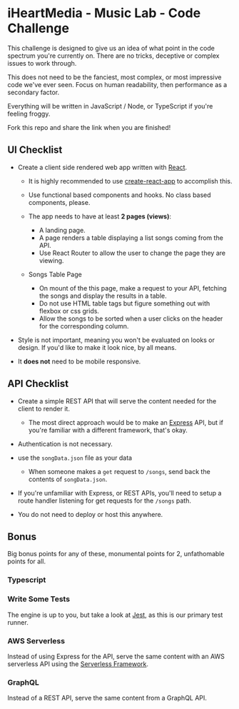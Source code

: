 # iHeartMedia - Music Lab - Code Challenge

This challenge is designed to give us an idea of what point in the code spectrum you're currently on.
There are no tricks, deceptive or complex issues to work through.

This does not need to be the fanciest, most complex, or most impressive code we've ever seen.
Focus on human readability, then performance as a secondary factor.

Everything will be written in JavaScript / Node, or TypeScript if you're feeling froggy.

Fork this repo and share the link when you are finished!

## UI Checklist

- Create a client side rendered web app written with [React](https://reactjs.org/).
  - It is highly recommended to use [create-react-app](https://reactjs.org/docs/create-a-new-react-app.html) to accomplish this.

  - Use functional based components and hooks. No class based components, please.

  - The app needs to have at least **2 pages (views)**:
    - A landing page.
    - A page renders a table displaying a list songs coming from the API.
    - Use React Router to allow the user to change the page they are viewing.

  - Songs Table Page
    - On mount of the this page, make a request to your API, fetching the songs and display the results in a table.
    - Do not use HTML table tags but figure something out with flexbox or css grids.
    - Allow the songs to be sorted when a user clicks on the header for the corresponding column.

- Style is not important, meaning you won't be evaluated on looks or design. If you'd like to make it look nice, by all means.

- It **does not** need to be mobile responsive.

## API Checklist

- Create a simple REST API that will serve the content needed for the client to render it.
  - The most direct approach would be to make an [Express](https://expressjs.com) API, but if you're familiar with a different framework, that's okay.

- Authentication is not necessary.

- use the `songData.json` file as your data
  - When someone makes a `get` request to `/songs`, send back the contents of `songData.json`.

- If you're unfamiliar with Express, or REST APIs, you'll need to setup a route handler listening for get requests for the `/songs` path.

- You do not need to deploy or host this anywhere.

## Bonus

Big bonus points for any of these, monumental points for 2, unfathomable points for all.

### Typescript

### Write Some Tests

The engine is up to you, but take a look at [Jest](https://jestjs.io/), as this is our primary test runner.

### AWS Serverless

Instead of using Express for the API, serve the same content with an AWS serverless API using the [Serverless Framework](https://serverless.com).

### GraphQL

Instead of a REST API, serve the same content from a GraphQL API.
